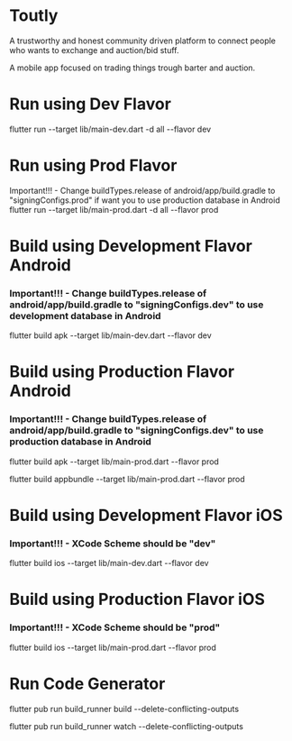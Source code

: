 # Toutly

A trustworthy and honest community driven platform to connect people who wants to exchange and auction/bid stuff.

A mobile app focused on trading things trough barter and auction.

# Run using Dev Flavor

flutter run --target lib/main-dev.dart -d all --flavor dev

# Run using Prod Flavor

Important!!! - Change buildTypes.release of android/app/build.gradle to "signingConfigs.prod" if want you to use production database in Android
flutter run --target lib/main-prod.dart -d all --flavor prod

# Build using Development Flavor Android

### Important!!! - Change buildTypes.release of android/app/build.gradle to "signingConfigs.dev" to use development database in Android
flutter build apk --target lib/main-dev.dart --flavor dev

# Build using Production Flavor Android

### Important!!! - Change buildTypes.release of android/app/build.gradle to "signingConfigs.dev" to use production database in Android
flutter build apk --target lib/main-prod.dart --flavor prod

flutter build appbundle --target lib/main-prod.dart --flavor prod

# Build using Development Flavor iOS

### Important!!! - XCode Scheme should be "dev"
flutter build ios --target lib/main-dev.dart --flavor dev

# Build using Production Flavor iOS

### Important!!! - XCode Scheme should be "prod"
flutter build ios --target lib/main-prod.dart --flavor prod

# Run Code Generator

flutter pub run build_runner build --delete-conflicting-outputs

flutter pub run build_runner watch --delete-conflicting-outputs
